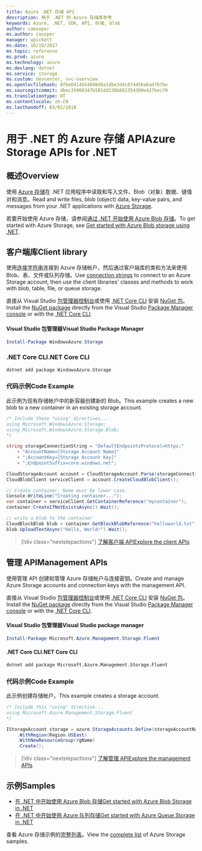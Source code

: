 ```yaml
---
title: Azure .NET 存储 API
description: 用于 .NET 的 Azure 存储库参考
keywords: Azure, .NET, SDK, API, 存储, blob
author: camsoper
ms.author: casoper
manager: wpickett
ms.date: 10/19/2017
ms.topic: reference
ms.prod: azure
ms.technology: azure
ms.devlang: dotnet
ms.service: storage
ms.custom: devcenter, svc-overview
ms.openlocfilehash: 8f6e0414b54698d0a1dbe3d4c074456a6ad7b7be
ms.sourcegitcommit: dbec35008347b581dd238b882354300e427bec70
ms.translationtype: HT
ms.contentlocale: zh-CN
ms.lasthandoff: 03/02/2018
---
```

# <a name="azure-storage-apis-for-net"></a><span data-ttu-id="28199-104">用于 .NET 的 Azure 存储 API</span><span class="sxs-lookup"><span data-stu-id="28199-104">Azure Storage APIs for .NET</span></span>

## <a name="overview"></a><span data-ttu-id="28199-105">概述</span><span class="sxs-lookup"><span data-stu-id="28199-105">Overview</span></span>

<span data-ttu-id="28199-106">使用 [Azure 存储](https://review.docs.microsoft.com/azure/storage/storage-introduction)在 .NET 应用程序中读取和写入文件、Blob（对象）数据、键值对和消息。</span><span class="sxs-lookup"><span data-stu-id="28199-106">Read and write files, blob (object) data, key-value pairs, and messages from your .NET applications with [Azure Storage](https://review.docs.microsoft.com/azure/storage/storage-introduction).</span></span>

<span data-ttu-id="28199-107">若要开始使用 Azure 存储，请参阅[通过 .NET 开始使用 Azure Blob 存储](/azure/storage/storage-dotnet-how-to-use-blobs)。</span><span class="sxs-lookup"><span data-stu-id="28199-107">To get started with Azure Storage, see [Get started with Azure Blob storage using .NET](/azure/storage/storage-dotnet-how-to-use-blobs).</span></span>

## <a name="client-library"></a><span data-ttu-id="28199-108">客户端库</span><span class="sxs-lookup"><span data-stu-id="28199-108">Client library</span></span>

<span data-ttu-id="28199-109">使用[连接字符串](/azure/storage/storage-create-storage-account#manage-your-storage-account)连接到 Azure 存储帐户，然后通过客户端库的类和方法来使用 Blob、表、文件或队列存储。</span><span class="sxs-lookup"><span data-stu-id="28199-109">Use [connection strings](/azure/storage/storage-create-storage-account#manage-your-storage-account) to connect to an Azure Storage account, then use the client libraries' classes and methods to work with blob, table, file, or queue storage.</span></span>

<span data-ttu-id="28199-110">直接从 Visual Studio [包管理器控制台][PackageManager]或使用 [.NET Core CLI][DotNetCLI] 安装 [NuGet 包](https://www.nuget.org/packages/WindowsAzure.Storage)。</span><span class="sxs-lookup"><span data-stu-id="28199-110">Install the [NuGet package](https://www.nuget.org/packages/WindowsAzure.Storage) directly from the Visual Studio [Package Manager console][PackageManager] or with the [.NET Core CLI][DotNetCLI].</span></span>

#### <a name="visual-studio-package-manager"></a><span data-ttu-id="28199-111">Visual Studio 包管理器</span><span class="sxs-lookup"><span data-stu-id="28199-111">Visual Studio Package Manager</span></span>

```powershell
Install-Package WindowsAzure.Storage
```

### <a name="net-core-cli"></a><span data-ttu-id="28199-112">.NET Core CLI</span><span class="sxs-lookup"><span data-stu-id="28199-112">.NET Core CLI</span></span>

```bash
dotnet add package WindowsAzure.Storage
```

### <a name="code-example"></a><span data-ttu-id="28199-113">代码示例</span><span class="sxs-lookup"><span data-stu-id="28199-113">Code Example</span></span>

<span data-ttu-id="28199-114">此示例为现有存储帐户中的新容器创建新的 Blob。</span><span class="sxs-lookup"><span data-stu-id="28199-114">This example creates a new blob to a new container in an existing storage account.</span></span>

```csharp
/* Include these "using" directives...
using Microsoft.WindowsAzure.Storage;
using Microsoft.WindowsAzure.Storage.Blob;
*/

string storageConnectionString = "DefaultEndpointsProtocol=https;"
    + "AccountName=[Storage Account Name]"
    + ";AccountKey=[Storage Account Key]"
    + ";EndpointSuffix=core.windows.net";

CloudStorageAccount account = CloudStorageAccount.Parse(storageConnectionString);
CloudBlobClient serviceClient = account.CreateCloudBlobClient();

// Create container. Name must be lower case.
Console.WriteLine("Creating container...");
var container = serviceClient.GetContainerReference("mycontainer");
container.CreateIfNotExistsAsync().Wait();

// write a blob to the container
CloudBlockBlob blob = container.GetBlockBlobReference("helloworld.txt");
blob.UploadTextAsync("Hello, World!").Wait();
```

> [!div class="nextstepactions"]
> [<span data-ttu-id="28199-115">了解客户端 API</span><span class="sxs-lookup"><span data-stu-id="28199-115">Explore the client APIs</span></span>](/dotnet/api/overview/azure/storage/client)

## <a name="management-apis"></a><span data-ttu-id="28199-116">管理 API</span><span class="sxs-lookup"><span data-stu-id="28199-116">Management APIs</span></span>

<span data-ttu-id="28199-117">使用管理 API 创建和管理 Azure 存储帐户与连接密钥。</span><span class="sxs-lookup"><span data-stu-id="28199-117">Create and manage Azure Storage accounts and connection keys with the management API.</span></span>

<span data-ttu-id="28199-118">直接从 Visual Studio [包管理器控制台][PackageManager]或使用 [.NET Core CLI][DotNetCLI] 安装 [NuGet 包](https://www.nuget.org/packages/Microsoft.Azure.Management.Storage.Fluent)。</span><span class="sxs-lookup"><span data-stu-id="28199-118">Install the [NuGet package](https://www.nuget.org/packages/Microsoft.Azure.Management.Storage.Fluent) directly from the Visual Studio [Package Manager console][PackageManager] or with the [.NET Core CLI][DotNetCLI].</span></span>

#### <a name="visual-studio-package-manager"></a><span data-ttu-id="28199-119">Visual Studio 包管理器</span><span class="sxs-lookup"><span data-stu-id="28199-119">Visual Studio package manager</span></span>

```powershell
Install-Package Microsoft.Azure.Management.Storage.Fluent
```

#### <a name="net-core-cli"></a><span data-ttu-id="28199-120">.NET Core CLI</span><span class="sxs-lookup"><span data-stu-id="28199-120">.NET Core CLI</span></span>

````bash
dotnet add package Microsoft.Azure.Management.Storage.Fluent
````

### <a name="code-example"></a><span data-ttu-id="28199-121">代码示例</span><span class="sxs-lookup"><span data-stu-id="28199-121">Code Example</span></span>

<span data-ttu-id="28199-122">此示例创建存储帐户。</span><span class="sxs-lookup"><span data-stu-id="28199-122">This example creates a storage account.</span></span>

```csharp
/* Include this "using" directive...
using Microsoft.Azure.Management.Storage.Fluent
*/

IStorageAccount storage = azure.StorageAccounts.Define(storageAccountName)
    .WithRegion(Region.USEast)
    .WithNewResourceGroup(rgName)
    .Create();
```

> [!div class="nextstepactions"]
> [<span data-ttu-id="28199-123">了解管理 API</span><span class="sxs-lookup"><span data-stu-id="28199-123">Explore the management APIs</span></span>](/dotnet/api/overview/azure/storage/management)

## <a name="samples"></a><span data-ttu-id="28199-124">示例</span><span class="sxs-lookup"><span data-stu-id="28199-124">Samples</span></span>

* [<span data-ttu-id="28199-125">在 .NET 中开始使用 Azure Blob 存储</span><span class="sxs-lookup"><span data-stu-id="28199-125">Get started with Azure Blob Storage in .NET</span></span>](https://azure.microsoft.com/resources/samples/storage-blob-dotnet-getting-started/) 
* [<span data-ttu-id="28199-126">在 .NET 中开始使用 Azure 队列存储</span><span class="sxs-lookup"><span data-stu-id="28199-126">Get started with Azure Queue Storage in .NET</span></span>](https://azure.microsoft.com/resources/samples/storage-queue-dotnet-getting-started/)

<span data-ttu-id="28199-127">查看 Azure 存储示例的[完整列表](https://azure.microsoft.com/resources/samples/?platform=dotnet&term=storage)。</span><span class="sxs-lookup"><span data-stu-id="28199-127">View the [complete list](https://azure.microsoft.com/resources/samples/?platform=dotnet&term=storage) of Azure Storage samples.</span></span>

[PackageManager]: https://docs.microsoft.com/nuget/tools/package-manager-console
[DotNetCLI]: https://docs.microsoft.com/dotnet/core/tools/dotnet-add-package